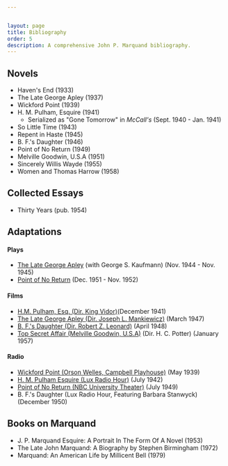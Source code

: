 ```yaml
---


layout: page
title: Bibliography
order: 5
description: A comprehensive John P. Marquand bibliography.
---
```




## Novels

- Haven's End (1933)
- The Late George Apley (1937)
- Wickford Point (1939)
- H. M. Pulham, Esquire (1941)
  - Serialized as "Gone Tomorrow" in *McCall's* (Sept. 1940 - Jan. 1941)
- So Little Time (1943)
- Repent in Haste (1945)
- B. F.'s Daughter (1946)
- Point of No Return (1949)
- Melville Goodwin, U.S.A (1951)
- Sincerely Willis Wayde (1955)
- Women and Thomas Harrow (1958)



## Collected Essays

- Thirty Years (pub. 1954)

## Adaptations  

#### Plays

- [The Late George Apley](https://www.ibdb.com/broadway-production/the-late-george-apley-1599) (with George S. Kaufmann) (Nov. 1944 - Nov. 1945)
- [Point of No Return](https://www.ibdb.com/broadway-production/point-of-no-return-1984) (Dec. 1951 - Nov. 1952)

#### Films

-  [H.M. Pulham, Esq. (Dir. King Vidor)](https://www.imdb.com/title/tt0039556/)(December 1941)
-  [The Late George Apley (Dir. Joseph L. Mankiewicz)](https://www.imdb.com/title/tt0039556/) (March 1947)
- [B. F.'s Daughter (Dir. Robert Z. Leonard)](https://www.imdb.com/title/tt0040141/?ref_=nm_flmg_wr_12) (April 1948)
- [Top Secret Affair (Melville Goodwin, U.S.A)](https://www.imdb.com/title/tt0051097/) (Dir. H. C. Potter) (January 1957)

#### Radio

- [Wickford Point (Orson Welles, Campbell Playhouse)](https://orsonwelles.indiana.edu/items/show/1986#?c=0&m=0&s=0&cv=4&xywh=-343%2C233%2C1936%2C1721) (May 1939)
- [H. M. Pulham Esquire (Lux Radio Hour)](https://archive.org/download/OTRR_Lux_Radio_Theater_Singles/Lux_Radio_Theatre_42-07-13_360_HM_Pulham_Esq.mp3) (July 1942)
- [Point of No Return (NBC University Theater)](https://archive.org/download/nbc-university-theater-1948-10-17-13-history-of-mr-polly/NBC%20University%20Theater%201949-07-16%20%2850%29%20Point%20of%20No%20Return.mp3) (July 1949)
- B. F.'s Daughter (Lux Radio Hour, Featuring Barbara Stanwyck) (December 1950)



## Books on Marquand

- J. P. Marquand Esquire: A Portrait In The Form Of A Novel (1953)
- The Late John Marquand: A Biography by Stephen Birmingham (1972)
- Marquand: An American Life by Millicent Bell (1979)


